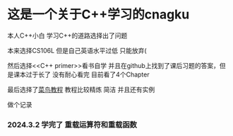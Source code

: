 # 这是一个关于C++学习的cnagku
本人C++小白 学习C++的道路选择出了问题

本来选择CS106L 但是自己英语水平过低 只能放弃(

然后选择<<C++ primer>>看书自学 并且在github上找到了课后习题的答案，但是课本过于长了 没有耐心看完 目前看了4个Chapter

最后选择了[菜鸟教程](https://www.runoob.com/cplusplus/cpp-tutorial.html) 教程比较精炼 简洁 并且还有实例

做个记录 

### 2024.3.2 学完了 重载运算符和重载函数